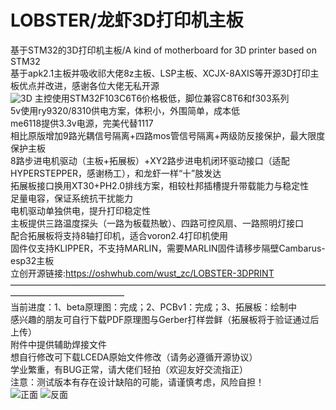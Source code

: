 # LOBSTER/龙虾3D打印机主板
基于STM32的3D打印机主板/A kind of motherboard for 3D printer based on STM32  
基于apk2.1主板并吸收祁大佬8z主板、LSP主板、XCJX-8AXIS等开源3D打印主板优点并改进，感谢各位大佬无私开源  
![3D](https://user-images.githubusercontent.com/104925289/173751223-3e6873e7-ce6d-464a-b61b-260ec9649407.png)
主控使用STM32F103C6T6价格极低，脚位兼容C8T6和f303系列  
5v使用ry9320/8310供电方案，体积小，外围简单，成本低  
me6118提供3.3v电源，完美代替1117  
相比原版增加9路光耦信号隔离+四路mos管信号隔离+两级防反接保护，最大限度保护主板  
8路步进电机驱动（主板+拓展板）+XY2路步进电机闭环驱动接口（适配HYPERSTEPPER，感谢杨工），和龙虾一样“十”肢发达  
拓展板接口换用XT30+PH2.0排线方案，相较杜邦插槽提升带载能力与稳定性  
足量电容，保证系统抗干扰能力  
电机驱动单独供电，提升打印稳定性  
主板提供三路温度探头（一路为板载热敏）、四路可控风扇、一路照明灯接口  
配合拓展板将支持8轴打印机，适合voron2.4打印机使用  
固件仅支持KLIPPER，不支持MARLIN，需要MARLIN固件请移步隔壁Cambarus-esp32主板  
立创开源链接:https://oshwhub.com/wust_zc/LOBSTER-3DPRINT
—————————————————————————————————————————————————  
当前进度：1、beta原理图：完成；2、PCBv1：完成；3、拓展板：绘制中  
感兴趣的朋友可自行下载PDF原理图与Gerber打样尝鲜（拓展板将于验证通过后上传）  
附件中提供辅助焊接文件  
想自行修改可下载LCEDA原始文件修改（请务必遵循开源协议）  
学业繁重，有BUG正常，请大佬们轻拍（欢迎友好交流指正）  
注意：测试版本有存在设计缺陷的可能，请谨慎考虑，风险自担！  
![正面](https://user-images.githubusercontent.com/104925289/173750571-895a51dc-576b-4745-8f4b-70dd0fa734a7.png)
![反面](https://user-images.githubusercontent.com/104925289/173751047-669db596-b948-42b6-8d42-3ff46b9014ee.png)
